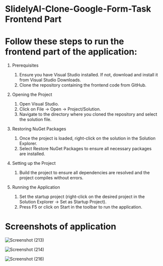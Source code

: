 # SlidelyAI-Clone-Google-Form-Task Frontend Part

# Follow these steps to run the frontend part of the application:

1. Prerequisites
   1. Ensure you have Visual Studio installed. If not, download and install it from Visual Studio Downloads.
   2. Clone the repository containing the frontend code from GitHub.
  
2. Opening the Project
   1. Open Visual Studio.
   2. Click on File -> Open -> Project/Solution.
   3. Navigate to the directory where you cloned the repository and select the solution file.
    
3. Restoring NuGet Packages
   1. Once the project is loaded, right-click on the solution in the Solution Explorer.
   2. Select Restore NuGet Packages to ensure all necessary packages are installed.
   
4. Setting up the Project
   1. Build the project to ensure all dependencies are resolved and the project compiles without errors.
   
5. Running the Application
   1. Set the startup project (right-click on the desired project in the Solution Explorer -> Set as Startup Project).
   2. Press F5 or click on Start in the toolbar to run the application.

# Screenshots of application

![Screenshot (213)](https://github.com/VinaySoni04/Slidely-Task-2-Frontend/assets/98009479/46bb64e3-6cf7-425d-8b46-3acb880899ae)

![Screenshot (214)](https://github.com/VinaySoni04/Slidely-Task-2-Frontend/assets/98009479/eb29d4fe-c5cb-4f6b-84c5-67cfd4c262b4)

![Screenshot (216)](https://github.com/VinaySoni04/Slidely-Task-2-Frontend/assets/98009479/e7245b89-82e1-4720-9cf9-1d75098d904c)

